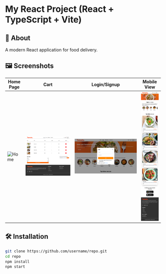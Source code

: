 # My React Project (React + TypeScript + Vite)

## 📖 About

A modern React application for food delivery.

## 🖼️ Screenshots

| Home Page | Cart | Login/Signup | Mobile View |
|-----------|------|--------------|-------------|
| ![Home](./public/homepage-full.png) | ![Cart](./public/cart.png) | ![Login/Signup](./public/login-signup.png) | ![Mobile](./public/mobile-view.png) |

## 🛠️ Installation

```bash
git clone https://github.com/username/repo.git
cd repo
npm install
npm start
